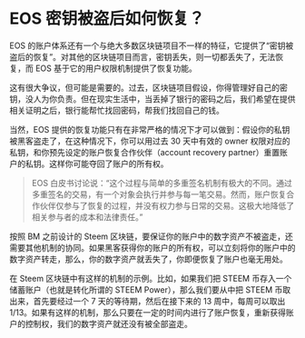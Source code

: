 # EOS 密钥被盗后如何恢复？

EOS 的账户体系还有一个与绝大多数区块链项目不一样的特征，它提供了“密钥被盗后的恢复”。对其他的区块链项目而言，密钥丢失，则一切都丢失了，无法恢复，而 EOS 基于它的用户权限机制提供了恢复功能。

这有很大争议，但可能是需要的。过去，区块链项目假设，你得管理好自己的密钥，没人为你负责。但在现实生活中，当丢掉了银行的密码之后，我们希望在提供相关证明之后，银行能帮忙找回密码，帮我们找回自己的钱。

当然，EOS 提供的恢复功能只有在非常严格的情况下才可以做到：假设你的私钥被黑客盗走了，在这种情况下，你可以用过去 30 天中有效的 owner 权限对应的私钥，和你预先设定的账户恢复合作伙伴（account recovery partner）重置账户的私钥。这样你可能夺回了账户的所有权。

> EOS 白皮书讨论说：“这个过程与简单的多重签名机制有极大的不同。通过多重签名的交易，有一个对象会执行并参与每一笔交易。然而，账户恢复合作伙伴仅参与了恢复的过程，并没有权力参与日常的交易。这极大地降低了相关参与者的成本和法律责任。”

按照 BM 之前设计的 Steem 区块链，要保证你的账户中的数字资产不被盗走，还需要其他机制的协同。如果黑客获得你的账户的所有权，可以立刻将你的账户中的数字资产转走，那么，你的数字资产就丢失了，你即便恢复了账户也毫无用处。

在 Steem 区块链中有这样的机制的示例。比如，如果我们把 STEEM 币存入一个储蓄账户（也就是转化所谓的 STEEM Power），那么我们要从中把 STEEM 币取出来，首先要经过一个 7 天的等待期，然后在接下来的 13 周中，每周可以取出 1/13。如果有这样的机制，那么只要在一定的时间内进行了账户恢复，重新获得账户的控制权，我们的数字资产就还没有被全部盗走。